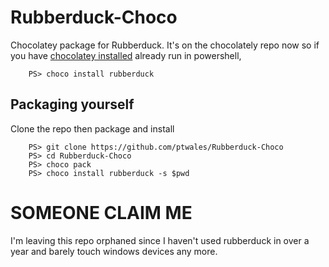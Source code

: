 # Rubberduck-Choco

Chocolatey package for Rubberduck.  It's on the chocolately repo now so if you
have [chocolatey installed](https://chocolatey.org/install) already run in
powershell,

```
    PS> choco install rubberduck
```

## Packaging yourself
Clone the repo then package and install
```
    PS> git clone https://github.com/ptwales/Rubberduck-Choco
    PS> cd Rubberduck-Choco
    PS> choco pack
    PS> choco install rubberduck -s $pwd
```
# SOMEONE CLAIM ME

I'm leaving this repo orphaned since I haven't used rubberduck in over a year
and barely touch windows devices any more.
